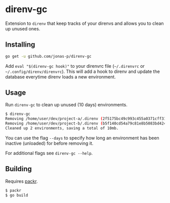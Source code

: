 # direnv-gc

Extension to `direnv` that keep tracks of your direnvs and allows you to clean up unused ones.

## Installing
```bash
go get -u github.com/jonas-p/direnv-gc
```

Add `eval "$(direnv-gc hook)"` to your direnvrc file (`~/.direnvrc` or `~/.config/direnv/direnvrc`). This
will add a hook to direnv and update the database everytime direnv loads a new environment.

## Usage
Run `direnv-gc` to clean up unused (10 days) environments.

```bash
$ direnv-gc
Removing /home/user/dev/project-a/.direnv (2f5175bc49c993c455a0371cff31797c41e5d350f2b549478367a9dd86941a31)
Removing /home/user/dev/project-b/.direnv (b5f140cd54a79c81e8b5083bd4245efe5d9dc7ff3df34cfd980ebb76e222b982)
Cleaned up 2 environments, saving a total of 10mb.
```

You can use the flag `--days` to specify how long an environment has been inactive (unloaded) for before
removing it.

For additional flags see `direnv-gc --help`.

## Building
Requires [packr](https://github.com/gobuffalo/packr).

```bash
$ packr
$ go build
```

